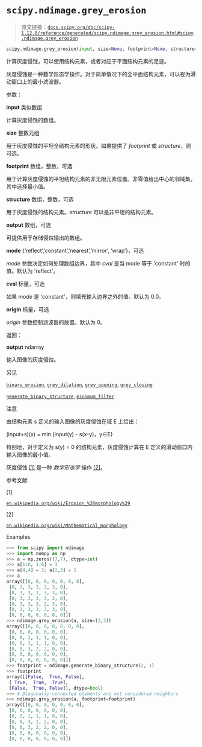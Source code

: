 # `scipy.ndimage.grey_erosion`

> 原文链接：[`docs.scipy.org/doc/scipy-1.12.0/reference/generated/scipy.ndimage.grey_erosion.html#scipy.ndimage.grey_erosion`](https://docs.scipy.org/doc/scipy-1.12.0/reference/generated/scipy.ndimage.grey_erosion.html#scipy.ndimage.grey_erosion)

```py
scipy.ndimage.grey_erosion(input, size=None, footprint=None, structure=None, output=None, mode='reflect', cval=0.0, origin=0)
```

计算灰度侵蚀，可以使用结构元素，或者对应于平面结构元素的足迹。

灰度侵蚀是一种数学形态学操作。对于简单情况下的全平面结构元素，可以视为滑动窗口上的最小滤波器。

参数：

**input** 类似数组

计算灰度侵蚀的数组。

**size** 整数元组

用于灰度侵蚀的平坦全结构元素的形状。如果提供了 *footprint* 或 *structure*，则可选。

**footprint** 数组，整数，可选

用于计算灰度侵蚀的平坦结构元素的非无限元素位置。非零值给出中心的邻域集，其中选择最小值。

**structure** 数组，整数，可选

用于灰度侵蚀的结构元素。*structure* 可以是非平坦的结构元素。

**output** 数组，可选

可提供用于存储侵蚀输出的数组。

**mode** {‘reflect’,’constant’,’nearest’,’mirror’, ‘wrap’}，可选

*mode* 参数决定如何处理数组边界，其中 *cval* 是当 mode 等于 'constant' 时的值。默认为 'reflect'。

**cval** 标量，可选

如果 *mode* 是 'constant'，则填充输入边界之外的值。默认为 0.0。

**origin** 标量，可选

*origin* 参数控制滤波器的放置。默认为 0。

返回：

**output** ndarray

输入图像的灰度侵蚀。

另见

[`binary_erosion`](https://docs.scipy.org/doc/scipy-1.12.0/reference/generated/scipy.ndimage.binary_erosion.html#scipy.ndimage.binary_erosion "scipy.ndimage.binary_erosion"), [`grey_dilation`](https://docs.scipy.org/doc/scipy-1.12.0/reference/generated/scipy.ndimage.grey_dilation.html#scipy.ndimage.grey_dilation "scipy.ndimage.grey_dilation"), [`grey_opening`](https://docs.scipy.org/doc/scipy-1.12.0/reference/generated/scipy.ndimage.grey_opening.html#scipy.ndimage.grey_opening "scipy.ndimage.grey_opening"), [`grey_closing`](https://docs.scipy.org/doc/scipy-1.12.0/reference/generated/scipy.ndimage.grey_closing.html#scipy.ndimage.grey_closing "scipy.ndimage.grey_closing")

[`generate_binary_structure`](https://docs.scipy.org/doc/scipy-1.12.0/reference/generated/scipy.ndimage.generate_binary_structure.html#scipy.ndimage.generate_binary_structure "scipy.ndimage.generate_binary_structure"), [`minimum_filter`](https://docs.scipy.org/doc/scipy-1.12.0/reference/generated/scipy.ndimage.minimum_filter.html#scipy.ndimage.minimum_filter "scipy.ndimage.minimum_filter")

注意

由结构元素 s 定义的输入图像的灰度侵蚀在域 E 上给出：

(input+s)(x) = min {input(y) - s(x-y)，y∈E}

特别地，对于定义为 s(y) = 0 的结构元素，灰度侵蚀计算在 E 定义的滑动窗口内输入图像的最小值。

灰度侵蚀 [[1]](#r6b271816a5a2-1) 是一种 *数学形态学* 操作 [[2]](#r6b271816a5a2-2)。

参考文献

[1]

[`en.wikipedia.org/wiki/Erosion_%28morphology%29`](https://en.wikipedia.org/wiki/Erosion_%28morphology%29)

[2]

[`en.wikipedia.org/wiki/Mathematical_morphology`](https://en.wikipedia.org/wiki/Mathematical_morphology)

Examples

```py
>>> from scipy import ndimage
>>> import numpy as np
>>> a = np.zeros((7,7), dtype=int)
>>> a[1:6, 1:6] = 3
>>> a[4,4] = 2; a[2,3] = 1
>>> a
array([[0, 0, 0, 0, 0, 0, 0],
 [0, 3, 3, 3, 3, 3, 0],
 [0, 3, 3, 1, 3, 3, 0],
 [0, 3, 3, 3, 3, 3, 0],
 [0, 3, 3, 3, 2, 3, 0],
 [0, 3, 3, 3, 3, 3, 0],
 [0, 0, 0, 0, 0, 0, 0]])
>>> ndimage.grey_erosion(a, size=(3,3))
array([[0, 0, 0, 0, 0, 0, 0],
 [0, 0, 0, 0, 0, 0, 0],
 [0, 0, 1, 1, 1, 0, 0],
 [0, 0, 1, 1, 1, 0, 0],
 [0, 0, 3, 2, 2, 0, 0],
 [0, 0, 0, 0, 0, 0, 0],
 [0, 0, 0, 0, 0, 0, 0]])
>>> footprint = ndimage.generate_binary_structure(2, 1)
>>> footprint
array([[False,  True, False],
 [ True,  True,  True],
 [False,  True, False]], dtype=bool)
>>> # Diagonally-connected elements are not considered neighbors
>>> ndimage.grey_erosion(a, footprint=footprint)
array([[0, 0, 0, 0, 0, 0, 0],
 [0, 0, 0, 0, 0, 0, 0],
 [0, 0, 1, 1, 1, 0, 0],
 [0, 0, 3, 1, 2, 0, 0],
 [0, 0, 3, 2, 2, 0, 0],
 [0, 0, 0, 0, 0, 0, 0],
 [0, 0, 0, 0, 0, 0, 0]]) 
```
